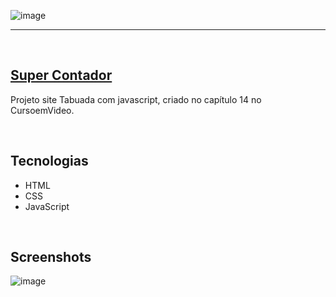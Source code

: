 ![image](https://user-images.githubusercontent.com/106173624/218266942-66133f9c-7000-4ef9-a5c9-c6612c456c85.png)


<hr>
<br/>

## [Super Contador]()

Projeto site Tabuada com javascript, criado no capítulo 14 no CursoemVideo.

<br/>

## Tecnologias
* HTML
* CSS
* JavaScript

<br/>

## Screenshots
![image](https://user-images.githubusercontent.com/106173624/218267563-f8d36b58-9d77-4e1f-9812-af88e6eb1ee9.png)
